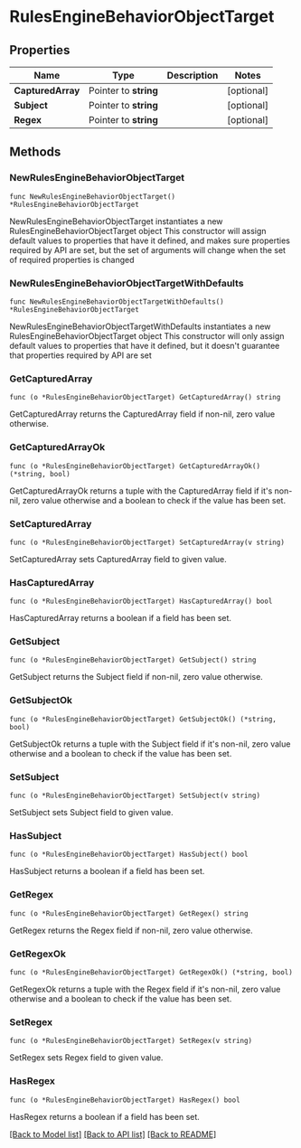 # RulesEngineBehaviorObjectTarget

## Properties

Name | Type | Description | Notes
------------ | ------------- | ------------- | -------------
**CapturedArray** | Pointer to **string** |  | [optional] 
**Subject** | Pointer to **string** |  | [optional] 
**Regex** | Pointer to **string** |  | [optional] 

## Methods

### NewRulesEngineBehaviorObjectTarget

`func NewRulesEngineBehaviorObjectTarget() *RulesEngineBehaviorObjectTarget`

NewRulesEngineBehaviorObjectTarget instantiates a new RulesEngineBehaviorObjectTarget object
This constructor will assign default values to properties that have it defined,
and makes sure properties required by API are set, but the set of arguments
will change when the set of required properties is changed

### NewRulesEngineBehaviorObjectTargetWithDefaults

`func NewRulesEngineBehaviorObjectTargetWithDefaults() *RulesEngineBehaviorObjectTarget`

NewRulesEngineBehaviorObjectTargetWithDefaults instantiates a new RulesEngineBehaviorObjectTarget object
This constructor will only assign default values to properties that have it defined,
but it doesn't guarantee that properties required by API are set

### GetCapturedArray

`func (o *RulesEngineBehaviorObjectTarget) GetCapturedArray() string`

GetCapturedArray returns the CapturedArray field if non-nil, zero value otherwise.

### GetCapturedArrayOk

`func (o *RulesEngineBehaviorObjectTarget) GetCapturedArrayOk() (*string, bool)`

GetCapturedArrayOk returns a tuple with the CapturedArray field if it's non-nil, zero value otherwise
and a boolean to check if the value has been set.

### SetCapturedArray

`func (o *RulesEngineBehaviorObjectTarget) SetCapturedArray(v string)`

SetCapturedArray sets CapturedArray field to given value.

### HasCapturedArray

`func (o *RulesEngineBehaviorObjectTarget) HasCapturedArray() bool`

HasCapturedArray returns a boolean if a field has been set.

### GetSubject

`func (o *RulesEngineBehaviorObjectTarget) GetSubject() string`

GetSubject returns the Subject field if non-nil, zero value otherwise.

### GetSubjectOk

`func (o *RulesEngineBehaviorObjectTarget) GetSubjectOk() (*string, bool)`

GetSubjectOk returns a tuple with the Subject field if it's non-nil, zero value otherwise
and a boolean to check if the value has been set.

### SetSubject

`func (o *RulesEngineBehaviorObjectTarget) SetSubject(v string)`

SetSubject sets Subject field to given value.

### HasSubject

`func (o *RulesEngineBehaviorObjectTarget) HasSubject() bool`

HasSubject returns a boolean if a field has been set.

### GetRegex

`func (o *RulesEngineBehaviorObjectTarget) GetRegex() string`

GetRegex returns the Regex field if non-nil, zero value otherwise.

### GetRegexOk

`func (o *RulesEngineBehaviorObjectTarget) GetRegexOk() (*string, bool)`

GetRegexOk returns a tuple with the Regex field if it's non-nil, zero value otherwise
and a boolean to check if the value has been set.

### SetRegex

`func (o *RulesEngineBehaviorObjectTarget) SetRegex(v string)`

SetRegex sets Regex field to given value.

### HasRegex

`func (o *RulesEngineBehaviorObjectTarget) HasRegex() bool`

HasRegex returns a boolean if a field has been set.


[[Back to Model list]](../README.md#documentation-for-models) [[Back to API list]](../README.md#documentation-for-api-endpoints) [[Back to README]](../README.md)


